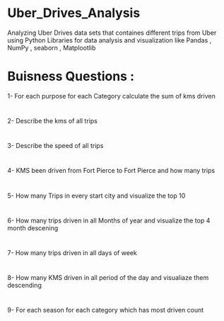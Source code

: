 # Uber_Drives_Analysis

Analyzing Uber Drives data sets that containes different trips from Uber using Python Libraries for data analysis and visualization like Pandas , NumPy , seaborn , Matplootlib


# Buisness Questions :
1- For each purpose for each Category calculate the sum of kms driven
#
2- Describe the kms of all trips
#
3- Describe the speed of all trips
#
4- KMS been driven from Fort Pierce to Fort Pierce and how many trips
#
5- How many Trips in every start city and visualize the top 10
#
6- How many trips driven in all Months of year and visualize the top 4 month descening
#
7- How many trips driven in all days of week
#
8- How many KMS driven in all period of the day and visualiaze them descending
#
9- For each season for each category which has most driven count

